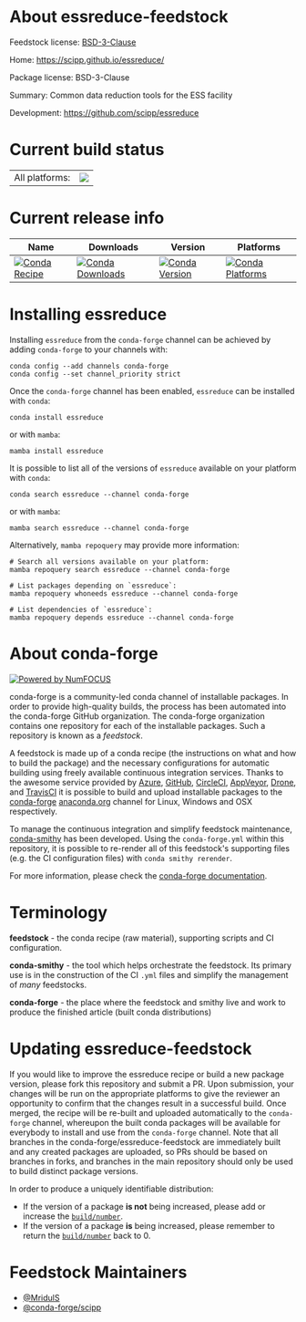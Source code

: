 About essreduce-feedstock
=========================

Feedstock license: [BSD-3-Clause](https://github.com/conda-forge/essreduce-feedstock/blob/main/LICENSE.txt)

Home: https://scipp.github.io/essreduce/

Package license: BSD-3-Clause

Summary: Common data reduction tools for the ESS facility

Development: https://github.com/scipp/essreduce

Current build status
====================


<table><tr><td>All platforms:</td>
    <td>
      <a href="https://dev.azure.com/conda-forge/feedstock-builds/_build/latest?definitionId=26240&branchName=main">
        <img src="https://dev.azure.com/conda-forge/feedstock-builds/_apis/build/status/essreduce-feedstock?branchName=main">
      </a>
    </td>
  </tr>
</table>

Current release info
====================

| Name | Downloads | Version | Platforms |
| --- | --- | --- | --- |
| [![Conda Recipe](https://img.shields.io/badge/recipe-essreduce-green.svg)](https://anaconda.org/conda-forge/essreduce) | [![Conda Downloads](https://img.shields.io/conda/dn/conda-forge/essreduce.svg)](https://anaconda.org/conda-forge/essreduce) | [![Conda Version](https://img.shields.io/conda/vn/conda-forge/essreduce.svg)](https://anaconda.org/conda-forge/essreduce) | [![Conda Platforms](https://img.shields.io/conda/pn/conda-forge/essreduce.svg)](https://anaconda.org/conda-forge/essreduce) |

Installing essreduce
====================

Installing `essreduce` from the `conda-forge` channel can be achieved by adding `conda-forge` to your channels with:

```
conda config --add channels conda-forge
conda config --set channel_priority strict
```

Once the `conda-forge` channel has been enabled, `essreduce` can be installed with `conda`:

```
conda install essreduce
```

or with `mamba`:

```
mamba install essreduce
```

It is possible to list all of the versions of `essreduce` available on your platform with `conda`:

```
conda search essreduce --channel conda-forge
```

or with `mamba`:

```
mamba search essreduce --channel conda-forge
```

Alternatively, `mamba repoquery` may provide more information:

```
# Search all versions available on your platform:
mamba repoquery search essreduce --channel conda-forge

# List packages depending on `essreduce`:
mamba repoquery whoneeds essreduce --channel conda-forge

# List dependencies of `essreduce`:
mamba repoquery depends essreduce --channel conda-forge
```


About conda-forge
=================

[![Powered by
NumFOCUS](https://img.shields.io/badge/powered%20by-NumFOCUS-orange.svg?style=flat&colorA=E1523D&colorB=007D8A)](https://numfocus.org)

conda-forge is a community-led conda channel of installable packages.
In order to provide high-quality builds, the process has been automated into the
conda-forge GitHub organization. The conda-forge organization contains one repository
for each of the installable packages. Such a repository is known as a *feedstock*.

A feedstock is made up of a conda recipe (the instructions on what and how to build
the package) and the necessary configurations for automatic building using freely
available continuous integration services. Thanks to the awesome service provided by
[Azure](https://azure.microsoft.com/en-us/services/devops/), [GitHub](https://github.com/),
[CircleCI](https://circleci.com/), [AppVeyor](https://www.appveyor.com/),
[Drone](https://cloud.drone.io/welcome), and [TravisCI](https://travis-ci.com/)
it is possible to build and upload installable packages to the
[conda-forge](https://anaconda.org/conda-forge) [anaconda.org](https://anaconda.org/)
channel for Linux, Windows and OSX respectively.

To manage the continuous integration and simplify feedstock maintenance,
[conda-smithy](https://github.com/conda-forge/conda-smithy) has been developed.
Using the ``conda-forge.yml`` within this repository, it is possible to re-render all of
this feedstock's supporting files (e.g. the CI configuration files) with ``conda smithy rerender``.

For more information, please check the [conda-forge documentation](https://conda-forge.org/docs/).

Terminology
===========

**feedstock** - the conda recipe (raw material), supporting scripts and CI configuration.

**conda-smithy** - the tool which helps orchestrate the feedstock.
                   Its primary use is in the construction of the CI ``.yml`` files
                   and simplify the management of *many* feedstocks.

**conda-forge** - the place where the feedstock and smithy live and work to
                  produce the finished article (built conda distributions)


Updating essreduce-feedstock
============================

If you would like to improve the essreduce recipe or build a new
package version, please fork this repository and submit a PR. Upon submission,
your changes will be run on the appropriate platforms to give the reviewer an
opportunity to confirm that the changes result in a successful build. Once
merged, the recipe will be re-built and uploaded automatically to the
`conda-forge` channel, whereupon the built conda packages will be available for
everybody to install and use from the `conda-forge` channel.
Note that all branches in the conda-forge/essreduce-feedstock are
immediately built and any created packages are uploaded, so PRs should be based
on branches in forks, and branches in the main repository should only be used to
build distinct package versions.

In order to produce a uniquely identifiable distribution:
 * If the version of a package **is not** being increased, please add or increase
   the [``build/number``](https://docs.conda.io/projects/conda-build/en/latest/resources/define-metadata.html#build-number-and-string).
 * If the version of a package **is** being increased, please remember to return
   the [``build/number``](https://docs.conda.io/projects/conda-build/en/latest/resources/define-metadata.html#build-number-and-string)
   back to 0.

Feedstock Maintainers
=====================

* [@MridulS](https://github.com/MridulS/)
* [@conda-forge/scipp](https://github.com/orgs/conda-forge/teams/scipp/)

